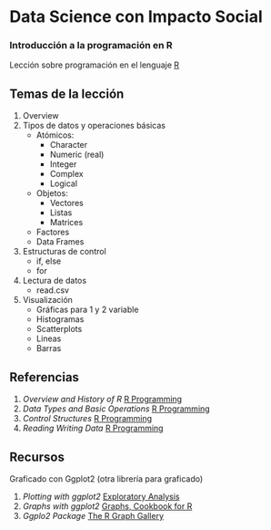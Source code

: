# Data Science con Impacto Social

### Introducción a la programación en R

Lección sobre programación en el lenguaje [R](https://www.r-project.org/)

## Temas de la lección

1. Overview
2. Tipos de datos y operaciones básicas
	+ Atómicos:
		+ Character
		+ Numeric (real)
		+ Integer
		+ Complex
		+ Logical
	+ Objetos:
		+ Vectores
		+ Listas
		+ Matrices
	+ Factores
	+ Data Frames
3. Estructuras de control
	+ if, else
	+ for
4. Lectura de datos
	+ read.csv
5. Visualización
	+ Gráficas para 1 y 2 variable
	+ Histogramas
	+ Scatterplots
	+ Lineas
	+ Barras

## Referencias

1. _Overview and History of R_ [R Programming](https://github.com/DataScienceSpecialization/courses/blob/master/02_RProgramming/OverviewHistoryR/index.Rmd)
2. _Data Types and Basic Operations_ [R Programming](https://github.com/DataScienceSpecialization/courses/blob/master/02_RProgramming/DataTypes/index.Rmd)
3. _Control Structures_ [R Programming](https://github.com/DataScienceSpecialization/courses/blob/master/02_RProgramming/ControlStructures/index.Rmd)
4. _Reading Writing Data_ [R Programming](https://github.com/DataScienceSpecialization/courses/blob/master/02_RProgramming/reading_data_I/index.Rmd)

## Recursos

Graficado con Ggplot2 (otra librería para graficado)
1. _Plotting with ggplot2_ [Exploratory Analysis](https://github.com/DataScienceSpecialization/courses/blob/master/04_ExploratoryAnalysis/ggplot2/ppt/ggplot2.pdf)
1. _Graphs with ggplot2_ [Graphs, Cookbook for R](http://www.cookbook-r.com/Graphs)
2. _Ggplo2 Package_ [The R Graph Gallery](http://www.r-graph-gallery.com/portfolio/ggplot2-package/)